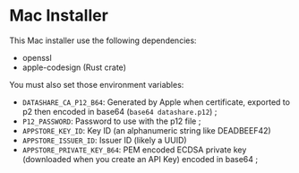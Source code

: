 # Mac Installer

This Mac installer use the following dependencies:

* openssl
* apple-codesign (Rust crate)

You must also set those environment variables:

* `DATASHARE_CA_P12_B64`: Generated by Apple when certificate, exported to p2 then encoded in base64 (`base64 datashare.p12`) ;
* `P12_PASSWORD`: Password to use with the p12 file ;
* `APPSTORE_KEY_ID`: Key ID (an alphanumeric string like DEADBEEF42)
* `APPSTORE_ISSUER_ID`: Issuer ID (likely a UUID)
* `APPSTORE_PRIVATE_KEY_B64`: PEM encoded ECDSA private key (downloaded when you create an API Key) encoded in base64 ;
